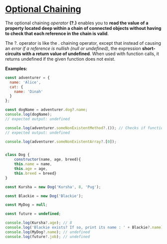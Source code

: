 # [Optional Chaining](https://developer.mozilla.org/en-US/docs/Web/JavaScript/Reference/Operators/Optional_chaining)

The optional chaining *operator* **(?.)** enables you to 
**read the value of a property located deep within a chain of connected objects without having to check that each reference in the chain is valid**.

The ?. operator is like the . chaining operator, except that instead of causing an *error if a reference is nullish (null or undefined)*, the expression **short-circuits with a return value of undefined**. When used with function calls, it returns undefined if the given function does not exist.

**Examples:**

```js
const adventurer = {
  name: 'Alice',
  cat: {
    name: 'Dinah'
  }
};

const dogName = adventurer.dog?.name;
console.log(dogName);
// expected output: undefined

console.log(adventurer.someNonExistentMethod?.()); // Checks if function or method exists.
// expected output: undefined

console.log(adventurer.someNonExistentArray?.[0]);
```

```js

class Dog {
	constructor(name, age, breed){
	this.name = name,
	this.age = age,
	this.breed = breed}
}

const Kursha = new Dog('Kursha', 8, 'Pug');

const Blackie = new Dog('Blackie');

const MyDog = null;

const future = undefined;

console.log(Kursha?.age); // 8
console.log('Blackie exists? If so, print its name : ' + Blackie?.name); // Blackie
console.log(MyDog?.name); // undefined
console.log(future?.job); // undefined
```
